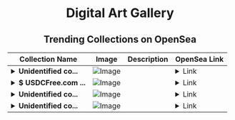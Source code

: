 <div align="center">

# Digital Art Gallery

## Trending Collections on OpenSea

| Collection Name                       | Image                                                                                     | Description                       | OpenSea Link                                                                                          |
|---------------------------------------|-------------------------------------------------------------------------------------------|-----------------------------------|--------------------------------------------------------------------------------------------------------|
| **<details><summary>Unidentified co...</summary>Unidentified contract efd7119d-4cf9-4d92-8681-7cd025c661f1</details>** | ![Image](https://i.seadn.io/s/raw/files/017a61ef6fc52ccb267bda798d7334ea.png?w=500&auto=format?w=200&auto=format) |  | <details><summary>Link</summary>[Unidentified contract efd7119d-4cf9-4d92-8681-7cd025c661f1](https://opensea.io/collection/unidentified-contract-efd7119d-4cf9-4d92-8681-7cd0)</details> |
| **<details><summary>$ USDCFree.com ...</summary>$ USDCFree.com - Visit to claim</details>** | ![Image](https://i.seadn.io/s/raw/files/0c9aa30500cf86c79ce39596f37c177a.png?w=500&auto=format?w=200&auto=format) |  | <details><summary>Link</summary>[$ USDCFree.com - Visit to claim](https://opensea.io/collection/usdcfree-com-visit-to-claim-55)</details> |
| **<details><summary>Unidentified co...</summary>Unidentified contract ac2545e4-975d-4c79-8fce-d3fcb3f2635b</details>** | ![Image](https://i.seadn.io/s/raw/files/017a61ef6fc52ccb267bda798d7334ea.png?w=500&auto=format?w=200&auto=format) |  | <details><summary>Link</summary>[Unidentified contract ac2545e4-975d-4c79-8fce-d3fcb3f2635b](https://opensea.io/collection/unidentified-contract-ac2545e4-975d-4c79-8fce-d3fc)</details> |
| **<details><summary>Unidentified co...</summary>Unidentified contract eaa3d1e4-ec44-4a3d-88b1-d778c06ea731</details>** | ![Image](https://i.seadn.io/s/raw/files/017a61ef6fc52ccb267bda798d7334ea.png?w=500&auto=format?w=200&auto=format) |  | <details><summary>Link</summary>[Unidentified contract eaa3d1e4-ec44-4a3d-88b1-d778c06ea731](https://opensea.io/collection/unidentified-contract-eaa3d1e4-ec44-4a3d-88b1-d778)</details> |

</div>